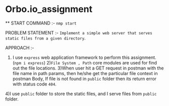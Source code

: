 # Orbo.io_assignment

** START COMMAND :- `nmp start`

PROBLEM STATEMENT :- `Implement a simple web server that serves static files from a given directory`.

APPROACH :-

1) I use `express` web application framework to perform this assignment.(`npm i express`)
2)`File System , Path` core modules are used for find out the file locations.
3)When user hit a GET request in postman with the file name in path params, then he/she get the particular file context in postman Body,
If file is not found in `public` folder then its return error with status code `404`.

4)I use `public` folder to store the static files, and I serve files from `public` folder.